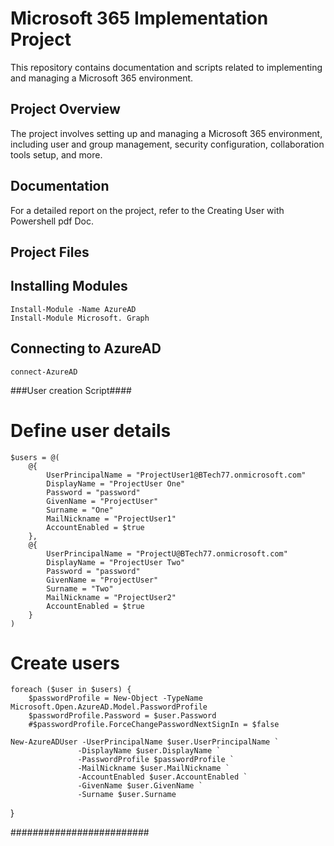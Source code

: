 # Microsoft 365 Implementation Project

This repository contains documentation and scripts related to implementing and managing a Microsoft 365 environment.

## Project Overview
The project involves setting up and managing a Microsoft 365 environment, including user and group management, security configuration, collaboration tools setup, and more.

## Documentation
For a detailed report on the project, refer to the Creating User with Powershell pdf Doc.

## Project Files

## Installing Modules

    Install-Module -Name AzureAD
    Install-Module Microsoft. Graph

    
## Connecting to AzureAD

    connect-AzureAD


###User creation Script####


# Define user details
    $users = @(
        @{
            UserPrincipalName = "ProjectUser1@BTech77.onmicrosoft.com"
            DisplayName = "ProjectUser One"
            Password = "password"
            GivenName = "ProjectUser"
            Surname = "One"
            MailNickname = "ProjectUser1"
            AccountEnabled = $true
        },
        @{
            UserPrincipalName = "ProjectU@BTech77.onmicrosoft.com"
            DisplayName = "ProjectUser Two"
            Password = "password"
            GivenName = "ProjectUser"
            Surname = "Two"
            MailNickname = "ProjectUser2"
            AccountEnabled = $true
        }
    )

# Create users
    foreach ($user in $users) {
        $passwordProfile = New-Object -TypeName Microsoft.Open.AzureAD.Model.PasswordProfile
        $passwordProfile.Password = $user.Password
        #$passwordProfile.ForceChangePasswordNextSignIn = $false

    New-AzureADUser -UserPrincipalName $user.UserPrincipalName `
                   -DisplayName $user.DisplayName `
                   -PasswordProfile $passwordProfile `
                   -MailNickname $user.MailNickname `
                   -AccountEnabled $user.AccountEnabled `
                   -GivenName $user.GivenName `
                   -Surname $user.Surname
}


#########################
